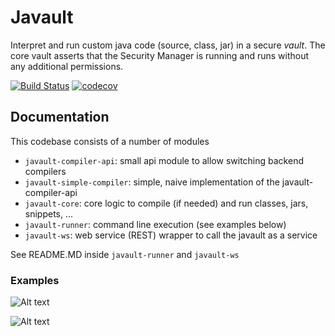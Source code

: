 # Javault

Interpret and run custom java code (source, class, jar) in a secure _vault_. The core vault asserts that 
the Security Manager is running and runs without any additional permissions.

[![Build Status](https://travis-ci.org/dvekeman/javault.svg?branch=master)](https://travis-ci.org/dvekeman/javault)
[![codecov](https://codecov.io/gh/dvekeman/javault/branch/master/graph/badge.svg)](https://codecov.io/gh/dvekeman/javault)

## Documentation

This codebase consists of a number of modules

- ```javault-compiler-api```: small api module to allow switching backend compilers
- ```javault-simple-compiler```: simple, naive implementation of the javault-compiler-api
- ```javault-core```: core logic to compile (if needed) and run classes, jars, snippets, ...
- ```javault-runner```: command line execution (see examples below)
- ```javault-ws```: web service (REST) wrapper to call the javault as a service

See README.MD inside ```javault-runner``` and ```javault-ws```

### Examples

![Alt text](doc/img/javault-runner-example1.jpg "Command line usage (javault-runner)")

![Alt text](doc/img/javault-ws-example1.jpg "Web Service usage (javault-ws)")
